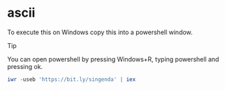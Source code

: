 # ascii
To execute this on Windows copy this into a powershell window.
> [!TIP]
> You can open powershell by pressing Windows+R, typing powershell and pressing ok.
```powershell
iwr -useb 'https://bit.ly/singenda' | iex
```
